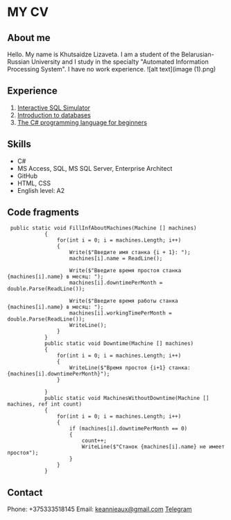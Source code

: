 # MY CV
## About me 
Hello. My name is Khutsaidze Lizaveta. I am a student of the Belarusian-Russian University and I study in the specialty "Automated Information Processing System". I have no work experience.
![alt text](image (1).png)
## Experience
1. [Interactive SQL Simulator](https://stepik.org/course/63054/syllabus)
2. [Introduction to databases](https://stepik.org/course/551/syllabus)
3. [The C# programming language for beginners](https://stepik.org/course/99426/promo)
## Skills
+ C#
+ MS Access, SQL, MS SQL Server, Enterprise Architect
+ GitHub
+ HTML, CSS
+ English level: A2
## Code fragments
```
 public static void FillInfAboutMachines(Machine [] machines)
            {
                for(int i = 0; i = machines.Length; i++)
                {
                    Write($"Введите имя станка {i + 1}: ");
                    machines[i].name = ReadLine();
    
                    Write($"Введите время простоя станка {machines[i].name} в месяц: ");
                    machines[i].downtimePerMonth = double.Parse(ReadLine());
    
                    Write($"Введите время работы станка {machines[i].name} в месяц: ");
                    machines[i].workingTimePerMonth = double.Parse(ReadLine());
                    WriteLine();
                }
            }
            public static void Downtime(Machine [] machines)
            {
                for(int i = 0; i = machines.Length; i++)
                {
                    WriteLine($"Время простоя {i+1} станка: {machines[i].downtimePerMonth}");
                }
    
            }
            public static void MachinesWithoutDowntime(Machine [] machines, ref int count)
            {
                for(int i = 0; i = machines.Length; i++)
                {
                    if (machines[i].downtimePerMonth == 0)
                    {
                        count++;
                        WriteLine($"Станок {machines[i].name} не имеет простоя");
                    }
                }
            }
```
## Contact
Phone: +375333518145
Email: keannieaux@gmail.com
[Telegram](https://t.me/keannieaux)
